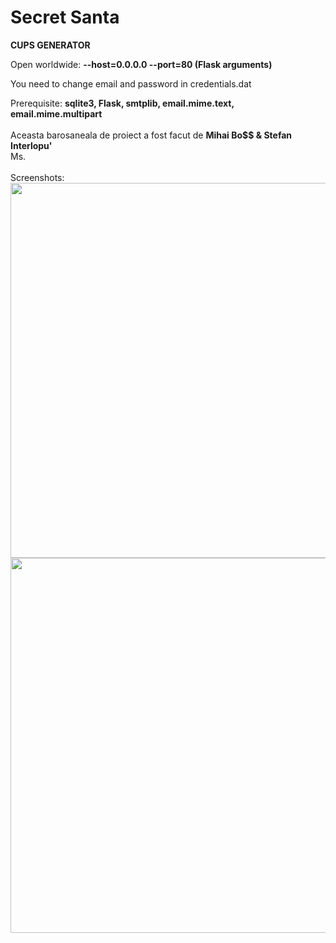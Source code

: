 # Secret Santa

<b>CUPS GENERATOR</b>

Open worldwide: <b>--host=0.0.0.0 --port=80 (Flask arguments)</b>

You need to change email and password in credentials.dat

Prerequisite: <b>sqlite3, Flask, smtplib, email.mime.text, email.mime.multipart</b>
<br>
<br>
Aceasta barosaneala de proiect a fost facut de <b>Mihai Bo$$ & Stefan Interlopu'</b>
<br>
Ms.
<br>
<br>
Screenshots:
<br>
<img src="https://i.imgur.com/nfqNAo8.png" width="600" height="auto">
<img src="https://i.imgur.com/BMGqcIf.png" width="600" height="auto">
